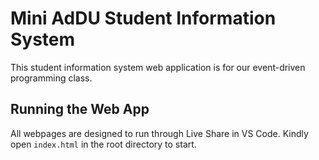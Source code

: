 # Mini AdDU Student Information System
This student information system web application is for our event-driven programming class.

## Running the Web App
All webpages are designed to run through Live Share in VS Code. Kindly open `index.html` in the root directory to start.
